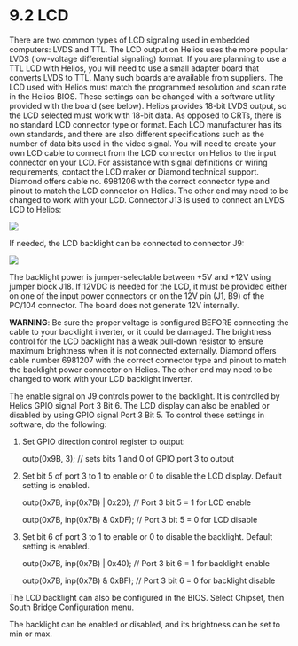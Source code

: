 # 9.2 LCD

There are two common types of LCD signaling used in embedded computers: LVDS and TTL. The LCD output on Helios uses the more popular LVDS (low-voltage differential signaling) format. If you are planning to use a TTL LCD with Helios, you will need to use a small adapter board that converts LVDS to TTL. Many such boards are available from suppliers. The LCD used with Helios must match the programmed resolution and scan rate in the Helios BIOS. These settings can be changed with a software utility provided with the board (see below). Helios provides 18-bit LVDS output, so the LCD selected must work with 18-bit data. As opposed to CRTs, there is no standard LCD connector type or format. Each LCD manufacturer has its own standards, and there are also different specifications such as the number of data bits used in the video signal. You will need to create your own LCD cable to connect from the LCD connector on Helios to the input connector on your LCD. For assistance with signal definitions or wiring requirements, contact the LCD maker or Diamond technical support. Diamond offers cable no. 6981206 with the correct connector type and pinout to match the LCD connector on Helios. The other end may need to be changed to work with your LCD. Connector J13 is used to connect an LVDS LCD to Helios:

![](broken-reference)

If needed, the LCD backlight can be connected to connector J9:

![](broken-reference)

The backlight power is jumper-selectable between +5V and +12V using jumper block J18. If 12VDC is needed for the LCD, it must be provided either on one of the input power connectors or on the 12V pin (J1, B9) of the PC/104 connector. The board does not generate 12V internally.&#x20;

**WARNING**: Be sure the proper voltage is configured BEFORE connecting the cable to your backlight inverter, or it could be damaged. The brightness control for the LCD backlight has a weak pull-down resistor to ensure maximum brightness when it is not connected externally. Diamond offers cable number 6981207 with the correct connector type and pinout to match the backlight power connector on Helios. The other end may need to be changed to work with your LCD backlight inverter.

The enable signal on J9 controls power to the backlight. It is controlled by Helios GPIO signal Port 3 Bit 6. The LCD display can also be enabled or disabled by using GPIO signal Port 3 Bit 5. To control these settings in software, do the following:

1.  Set GPIO direction control register to output:

    outp(0x9B, 3);                                         // sets bits 1 and 0 of GPIO port 3 to output
2.  Set bit 5 of port 3 to 1 to enable or 0 to disable the LCD display. Default setting is enabled.

    outp(0x7B, inp(0x7B) | 0x20);                            // Port 3 bit 5 = 1 for LCD enable

    outp(0x7B, inp(0x7B) & 0xDF);                         // Port 3 bit 5 = 0 for LCD disable
3.  Set bit 6 of port 3 to 1 to enable or 0 to disable the backlight. Default setting is enabled.

    outp(0x7B, inp(0x7B) | 0x40);                          // Port 3 bit 6 = 1 for backlight enable

    outp(0x7B, inp(0x7B) & 0xBF);                        // Port 3 bit 6 = 0 for backlight disable



The LCD backlight can also be configured in the BIOS. Select Chipset, then South Bridge Configuration menu.

The backlight can be enabled or disabled, and its brightness can be set to min or max.
